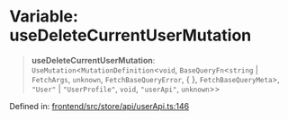 # Variable: useDeleteCurrentUserMutation

> **useDeleteCurrentUserMutation**: `UseMutation`\<`MutationDefinition`\<`void`, `BaseQueryFn`\<`string` \| `FetchArgs`, `unknown`, `FetchBaseQueryError`, \{ \}, `FetchBaseQueryMeta`\>, `"User"` \| `"UserProfile"`, `void`, `"userApi"`, `unknown`\>\>

Defined in: [frontend/src/store/api/userApi.ts:146](https://github.com/lsendel/sass/blob/ca8b2b87627589617e0de57047e1f50d53e78078/frontend/src/store/api/userApi.ts#L146)
